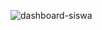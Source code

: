 ![dashboard-siswa](https://github.com/user-attachments/assets/48ed5269-c84a-447a-918c-570cc993ba9a)
